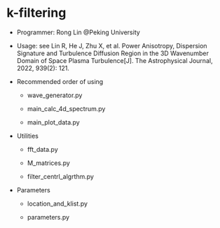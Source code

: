 # k-filtering

- Programmer: Rong Lin @Peking University

- Usage: see Lin R, He J, Zhu X, et al. Power Anisotropy, Dispersion Signature and Turbulence Diffusion Region in the 3D Wavenumber Domain of Space Plasma Turbulence[J]. The Astrophysical Journal, 2022, 939(2): 121.

- Recommended order of using
  
  - wave_generator.py
  
  - main_calc_4d_spectrum.py
  
  - main_plot_data.py

- Utilities
  
  - fft_data.py
  
  - M_matrices.py
  
  - filter_centrl_algrthm.py

- Parameters
  
  - location_and_klist.py
  
  - parameters.py